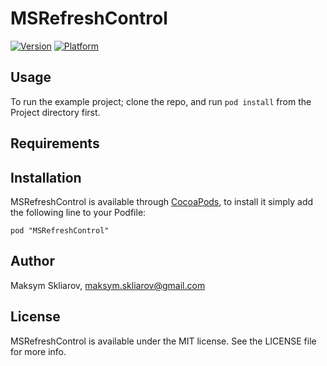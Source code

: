 # MSRefreshControl

[![Version](http://cocoapod-badges.herokuapp.com/v/MSRefreshControl/badge.png)](http://cocoadocs.org/docsets/MSRefreshControl)
[![Platform](http://cocoapod-badges.herokuapp.com/p/MSRefreshControl/badge.png)](http://cocoadocs.org/docsets/MSRefreshControl)

## Usage

To run the example project; clone the repo, and run `pod install` from the Project directory first.

## Requirements

## Installation

MSRefreshControl is available through [CocoaPods](http://cocoapods.org), to install
it simply add the following line to your Podfile:

    pod "MSRefreshControl"

## Author

Maksym Skliarov, maksym.skliarov@gmail.com

## License

MSRefreshControl is available under the MIT license. See the LICENSE file for more info.

